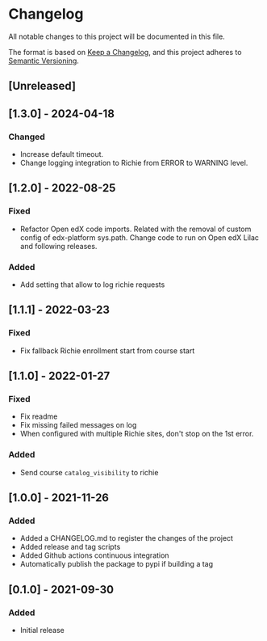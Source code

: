 # Changelog

All notable changes to this project will be documented in this file.

The format is based on [Keep a Changelog](https://keepachangelog.com/en/1.0.0/),
and this project adheres to [Semantic
Versioning](https://semver.org/spec/v2.0.0.html).

## [Unreleased]

## [1.3.0] - 2024-04-18

### Changed

- Increase default timeout.
- Change logging integration to Richie from ERROR to WARNING level.

## [1.2.0] - 2022-08-25

### Fixed

- Refactor Open edX code imports.
  Related with the removal of custom config of edx-platform sys.path.
  Change code to run on Open edX Lilac and following releases.

### Added

- Add setting that allow to log richie requests

## [1.1.1] - 2022-03-23

### Fixed

- Fix fallback Richie enrollment start from course start

## [1.1.0] - 2022-01-27

### Fixed

- Fix readme
- Fix missing failed messages on log
- When configured with multiple Richie sites, don't stop on the 1st error.

### Added

- Send course `catalog_visibility` to richie

## [1.0.0] - 2021-11-26

### Added

- Added a CHANGELOG.md to register the changes of the project
- Added release and tag scripts
- Added Github actions continuous integration
- Automatically publish the package to pypi if building a tag

## [0.1.0] - 2021-09-30

### Added

- Initial release
